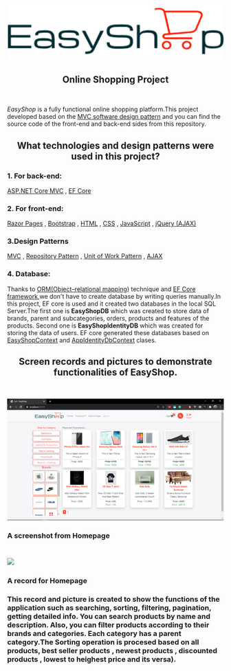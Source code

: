 ﻿<p align="center">
  <img src="forReadME/logo.png">
</p>

<h2 align="center">Online Shopping Project</h2>
<br/>

*EasyShop* is a fully functional online shopping platform.This project developed based on the [MVC software design pattern](https://en.wikipedia.org/wiki/Model%E2%80%93view%E2%80%93controller) and you can find the source code of the front-end and back-end sides from this repository.

<h2 align="center">What technologies and design patterns were used in this project?</h2>

### 1. For back-end:
[ASP.NET Core MVC](https://docs.microsoft.com/en-us/aspnet/core/tutorials/first-mvc-app/start-mvc?view=aspnetcore-5.0&tabs=visual-studio)
, [EF Core](https://docs.microsoft.com/en-us/ef/core/)

### 2. For front-end:
[Razor Pages](https://docs.microsoft.com/en-us/aspnet/core/razor-pages/?view=aspnetcore-5.0&tabs=visual-studio)
, [Bootstrap](https://getbootstrap.com/docs/4.5/getting-started/introduction/)
, [HTML](https://en.wikipedia.org/wiki/Model%E2%80%93view%E2%80%93controller)
, [CSS](https://www.w3schools.com/css/)
, [JavaScript](https://www.w3schools.com/js/DEFAULT.asp)
, [jQuery (AJAX)](https://www.w3schools.com/jquery/jquery_ajax_intro.asp)

### 3.Design Patterns
[MVC](https://en.wikipedia.org/wiki/Model%E2%80%93view%E2%80%93controller)
, [Repository Pattern](https://medium.com/net-core/repository-pattern-implementation-in-asp-net-core-21e01c6664d7)
, [Unit of Work Pattern](https://docs.microsoft.com/en-us/aspnet/mvc/overview/older-versions/getting-started-with-ef-5-using-mvc-4/implementing-the-repository-and-unit-of-work-patterns-in-an-asp-net-mvc-application)
, [AJAX](https://en.wikipedia.org/wiki/Ajax_(programming))

### 4. Database:
Thanks to [ORM(Object–relational mapping)](https://en.wikipedia.org/wiki/Object%E2%80%93relational_mapping) technique and [EF Core framework](https://docs.microsoft.com/en-us/ef/core/),we don't have to create database by writing queries manually.In this project, EF core is used and it created two databases in the local SQL Server.The first one is **EasyShopDB** which was created to store data of brands, parent and subcategories, orders, products and features of the products. Second one is **EasyShopIdentityDB** which was created for storing the data of users. EF core generated these databases based on  [EasyShopContext](https://github.com/raufhacizade/easyshop/blob/master/EasyShop/Repository/Concrete/EntityFramework/EasyShopContext.cs) and [AppIdentityDbContext](https://github.com/raufhacizade/easyshop/blob/master/EasyShop/IdentityEntity/AppIdentityDbContext.cs) clases.

<h2 align="center">Screen records and pictures to demonstrate functionalities of EasyShop.</h2>

﻿<p align="center">
  <img src="forReadME/homeScreen.png">
  <h3>A screenshot from Homepage<h3/>
  <br>
  <img src="forReadME/home-page.gif">
   <h3>A record for Homepage<h3/>
</p>

This record and picture is created to show the functions of the application such as **searching, sorting, filtering, pagination, getting detailed info**. You can search products by name and description. Also, you can filter products according to their brands and categories. Each category has a parent category.The Sorting operation is procesed based on all products, best seller products , newest products , discounted products , lowest to heighest price and its versa).
